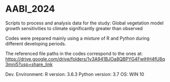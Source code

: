 # AABI_2024

Scripts to process and analysis data for the study: Global vegetation model growth sensitivities to climate significantly greater than observed

Codes were prepared mainly using a mixture of R and Python during different developing periods.

The referenced file paths in the codes correspond to the ones at: https://drive.google.com/drive/folders/1v3A941BJOa8QBPYG4FwIHH4fU8q3mni5?usp=share_link




Dev. Environment:
R version: 3.6.3 
Python version: 3.7
OS: WIN 10
